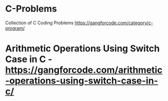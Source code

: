 # C-Problems
Collection of C Coding Problems
https://gangforcode.com/category/c-program/


# Arithmetic Operations Using Switch Case in C - https://gangforcode.com/arithmetic-operations-using-switch-case-in-c/
